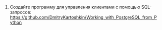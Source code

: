 1. Создайте программу для управления клиентами с помощью SQL-запросов: https://github.com/DmitryKartoshkin/Working_with_PostgreSQL_from_Python
